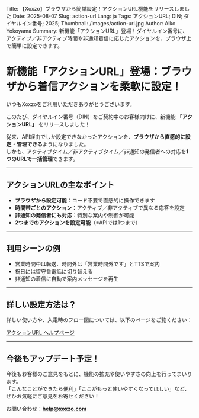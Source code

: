 Title: 【Xoxzo】ブラウザから簡単設定！アクションURL機能をリリースしました
Date: 2025-08-07
Slug: action-url
Lang: ja
Tags: アクションURL; DIN; ダイヤルイン番号; 2025;
Thumbnail: /images/action-url.jpg
Author: Aiko Yokoyama
Summary: 新機能「アクションURL」登場！ダイヤルイン番号に、アクティブ／非アクティブ時間や非通知着信に応じたアクションを、ブラウザ上で簡単に設定できます。


# 新機能「アクションURL」登場：ブラウザから着信アクションを柔軟に設定！

いつもXoxzoをご利用いただきありがとうございます。

このたび、ダイヤルイン番号（DIN）をご契約中のお客様向けに、新機能 **「アクションURL」** をリリースしました！

従来、API経由でしか設定できなかったアクションを、**ブラウザから直感的に設定・管理できる**ようになりました。  
しかも、アクティブタイム／非アクティブタイム／非通知の発信者への対応を**1つのURLで一括管理**できます。

---

## アクションURLの主なポイント

- **ブラウザから設定可能**：コード不要で直感的に操作できます  
- **時間帯ごとのアクション**：アクティブ／非アクティブで異なる応答を設定  
- **非通知の発信者にも対応**：特別な案内や制御が可能  
- **2つまでのアクションを設定可能**（※APIでは1つまで）

---

## 利用シーンの例

- 営業時間中は転送、時間外は「営業時間外です」とTTSで案内  
- 祝日には留守番電話に切り替える  
- 非通知の着信に自動で案内メッセージを再生

---

## 詳しい設定方法は？

詳しい使い方や、入電時のフロー図については、以下のページをご覧ください：

 [アクションURL ヘルプページ](https://help.xoxzo.com/ja/xoxzo-cloud-telephony/voice-api/articles/action-url/)

---

## 今後もアップデート予定！

今後もお客様のご意見をもとに、機能の拡充や使いやすさの向上を行ってまいります。  
「こんなことができたら便利」「ここがもっと使いやすくなってほしい」など、ぜひお気軽にご意見をお寄せください！

お問い合わせ：**help@xoxzo.com**
